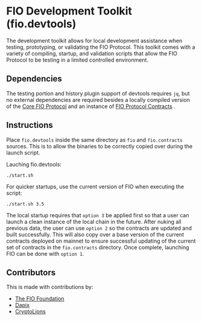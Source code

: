 # FIO Development Toolkit (fio.devtools)

The development toolkit allows for local development assistance when testing, prototyping, or validating the FIO Protocol. This toolkit comes with a variety of compiling, startup, and validation scripts that allow the FIO Protocol to be testing in a limited controlled environment.

## Dependencies

The testing portion and history plugin support of devtools requires `jq`, but no external dependencies are required besides a locally compiled version of the [Core FIO Protocol](http://github.com/fioprotocol/fio) and an instance of [FIO Protocol Contracts](http://github.com/fioprotocol/fio.contracts) .

## Instructions

Place `fio.devtools` inside the same directory as `fio` and `fio.contracts` sources. This is to allow the binaries to be correctly copied over during the launch script. 

Lauching fio.devtools: 

    ./start.sh
    
For quicker startups, use the current version of FIO when executing the script:

    ./start.sh 3.5
    
The local startup requires that `option 3` be applied first so that a user can launch a clean instance of the local chain in the future. After nuking all previous data, the user can use `option 2` so the contracts are updated and built successfully. This will also copy over a base version of the current contracts deployed on mainnet to ensure successful updating of the current set of contracts in the `fio.contracts` directory. Once complete, launching FIO can be done with `option 1`. 

## Contributors

This is made with contributions by:

- [The FIO Foundation](https://www.fioprotocol.io) 
- [Dapix](http://www.dapix.io)
- [CryptoLions](http://cryptolions.io/)
